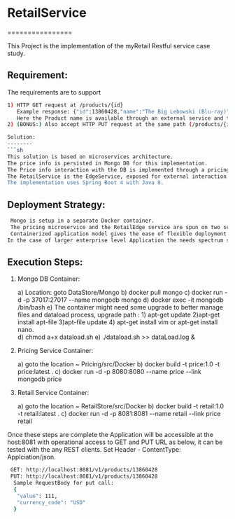 # RetailService
================

This Project is the implementation of the myRetail Restful service case study.

Requirement:
-----------
The requirements are to support 
```sh
1) HTTP GET request at /products/{id} 
   Example response: {"id":13860428,"name":"The Big Lebowski (Blu-ray)","current_price":{"value": 13.49,"currency_code":"USD"}}
   Here the Product name is available through an external service and the price details are available in a data store.
2) (BONUS:) Also accept HTTP PUT request at the same path (/products/{id}) to update the price info in the data store. 

Solution:
--------
```sh
This solution is based on microservices architecture.
The price info is persisted in Mongo DB for this implementation.
The Price info interaction with the DB is implemented through a pricing microservice.
The RetailService is the EdgeService, exposed for external interaction of GET and PUT requirements of this case study. This will interact with the external service to fetch the product name and as well interact with the Pricing service for the product price's details and is responsbile to combine the response in an effective way to address the use case needs.
The implementation uses Spring Boot 4 with Java 8.
```

Deployment Strategy: 
--------------------
```sh
 Mongo is setup in a separate Docker container.
 The pricing microservice and the RetailEdge service are spun on two separate docker containers.
 Containerized application model gives the ease of flexible deployment option in  scaling choices and can easily be hosted on distributed environments with Load Balancers like niginx in place.
In the case of larger enterprise level Application the needs spectrum shifts to Centralized Management and Authentication, Authorization etc, these can be addressed  and can be better managed by use of API Managers/API Gateways like WSO2, Apigee. They also gives a very granular analytics on the API usages, it has lots of cool features, like oauth support, or custom application bases Authentication & Authorization, better control on throttling API Usages. 
```

Execution Steps:
----------------

1) Mongo DB Container: 

	a) Location: goto DataStore/Mongo 
	b) docker pull mongo 
	c) docker run -d -p 37017:27017 --name mongodb mongo 
	d) docker exec -it mongodb /bin/bash
	e) The container might need some upgrade to better manage files and dataload process, upgrade path : 1) apt-get update 2)apt-get install apt-file 3)apt-file update 4) apt-get install vim or apt-get install nano.  
	d) chmod a+x dataload.sh
	e) ./dataload.sh >> dataLoad.log &
	

2) Pricing Service Container:

	a) goto the location ~ Pricing/src/Docker
	b) docker build -t price:1.0 -t price:latest .
	c) docker run -d -p 8080:8080 --name price --link mongodb price

3) Retail Service Container:
	
	 a) goto the location ~ RetailStore/src/Docker
	 b) docker build -t retail:1.0 -t retail:latest .
	 c) docker run -d -p 8081:8081 --name retail --link price  retail

Once these steps are complete the Application will be accessible at the host:8081 with operational access to GET and PUT URL as below, it can be tested with the any REST clients. Set Header - ContentType: Applciation/json.
 ```sh
  GET: http://localhost:8081/v1/products/13860428
  PUT: http://localhost:8081/v1/products/13860428
   Sample RequestBody for put call: 
   {
    "value": 111,
    "currency_code": "USD"
   }
  ```
